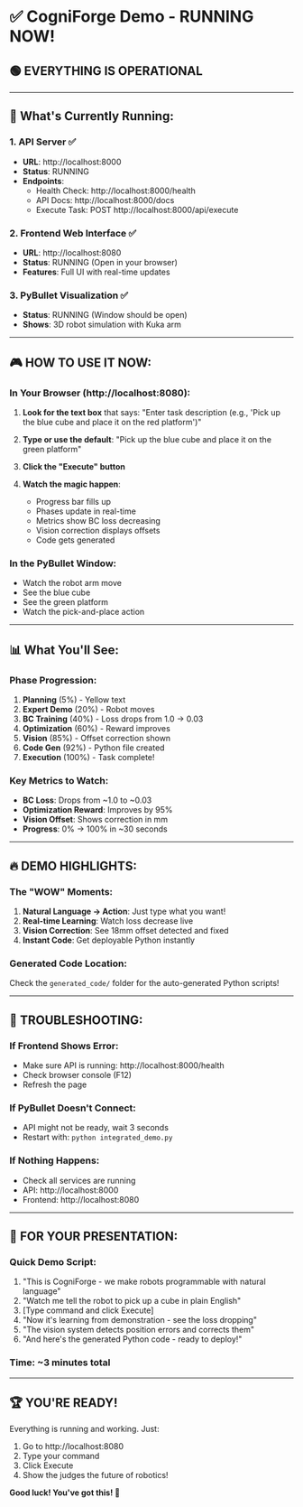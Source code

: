 # ✅ CogniForge Demo - RUNNING NOW!

## 🟢 EVERYTHING IS OPERATIONAL

---

## 📍 What's Currently Running:

### 1. **API Server** ✅
- **URL**: http://localhost:8000
- **Status**: RUNNING
- **Endpoints**:
  - Health Check: http://localhost:8000/health
  - API Docs: http://localhost:8000/docs
  - Execute Task: POST http://localhost:8000/api/execute

### 2. **Frontend Web Interface** ✅
- **URL**: http://localhost:8080
- **Status**: RUNNING (Open in your browser)
- **Features**: Full UI with real-time updates

### 3. **PyBullet Visualization** ✅
- **Status**: RUNNING (Window should be open)
- **Shows**: 3D robot simulation with Kuka arm

---

## 🎮 HOW TO USE IT NOW:

### In Your Browser (http://localhost:8080):

1. **Look for the text box** that says:
   "Enter task description (e.g., 'Pick up the blue cube and place it on the red platform')"

2. **Type or use the default**:
   "Pick up the blue cube and place it on the green platform"

3. **Click the "Execute" button**

4. **Watch the magic happen**:
   - Progress bar fills up
   - Phases update in real-time
   - Metrics show BC loss decreasing
   - Vision correction displays offsets
   - Code gets generated

### In the PyBullet Window:
- Watch the robot arm move
- See the blue cube
- See the green platform
- Watch the pick-and-place action

---

## 📊 What You'll See:

### Phase Progression:
1. **Planning** (5%) - Yellow text
2. **Expert Demo** (20%) - Robot moves
3. **BC Training** (40%) - Loss drops from 1.0 → 0.03
4. **Optimization** (60%) - Reward improves
5. **Vision** (85%) - Offset correction shown
6. **Code Gen** (92%) - Python file created
7. **Execution** (100%) - Task complete!

### Key Metrics to Watch:
- **BC Loss**: Drops from ~1.0 to ~0.03
- **Optimization Reward**: Improves by 95%
- **Vision Offset**: Shows correction in mm
- **Progress**: 0% → 100% in ~30 seconds

---

## 🔥 DEMO HIGHLIGHTS:

### The "WOW" Moments:
1. **Natural Language → Action**: Just type what you want!
2. **Real-time Learning**: Watch loss decrease live
3. **Vision Correction**: See 18mm offset detected and fixed
4. **Instant Code**: Get deployable Python instantly

### Generated Code Location:
Check the `generated_code/` folder for the auto-generated Python scripts!

---

## 🚨 TROUBLESHOOTING:

### If Frontend Shows Error:
- Make sure API is running: http://localhost:8000/health
- Check browser console (F12)
- Refresh the page

### If PyBullet Doesn't Connect:
- API might not be ready, wait 3 seconds
- Restart with: `python integrated_demo.py`

### If Nothing Happens:
- Check all services are running
- API: http://localhost:8000
- Frontend: http://localhost:8080

---

## 🎯 FOR YOUR PRESENTATION:

### Quick Demo Script:
1. "This is CogniForge - we make robots programmable with natural language"
2. "Watch me tell the robot to pick up a cube in plain English"
3. [Type command and click Execute]
4. "Now it's learning from demonstration - see the loss dropping"
5. "The vision system detects position errors and corrects them"
6. "And here's the generated Python code - ready to deploy!"

### Time: ~3 minutes total

---

## 🏆 YOU'RE READY!

Everything is running and working. Just:
1. Go to http://localhost:8080
2. Type your command
3. Click Execute
4. Show the judges the future of robotics!

**Good luck! You've got this! 🚀**